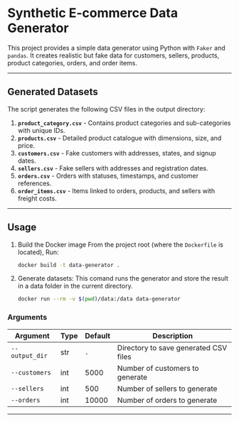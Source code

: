 # Synthetic E-commerce Data Generator

This project provides a simple data generator using Python with `Faker` and `pandas`. It creates realistic but fake data for customers, sellers, products, product categories, orders, and order items.

---

## Generated Datasets

The script generates the following CSV files in the output directory:

1. **`product_category.csv`** - Contains product categories and sub-categories with unique IDs.
2. **`products.csv`** -  Detailed product catalogue with dimensions, size, and price.
3. **`customers.csv`** - Fake customers with addresses, states, and signup dates.
4. **`sellers.csv`** - Fake sellers with addresses and registration dates.
5. **`orders.csv`** - Orders with statuses, timestamps, and customer references.
6. **`order_items.csv`** - Items linked to orders, products, and sellers with freight costs.

---

## Usage
1. Build the Docker image
    From the project root (where the `Dockerfile` is located), Run:
    ```bash
    docker build -t data-generator .
    ```

2. Generate datasets:
   This comand runs the generator and store the result in a data folder in the current directory.
   ```bash
   docker run --rm -v $(pwd)/data:/data data-generator
   ```

### Arguments

| Argument       | Type | Default | Description                           |
| -------------- | ---- | ------- | ------------------------------------- |
| `--output_dir` | str  | `.`     | Directory to save generated CSV files |
| `--customers`  | int  | 5000    | Number of customers to generate       |
| `--sellers`    | int  | 500     | Number of sellers to generate         |
| `--orders`     | int  | 10000   | Number of orders to generate          |

---
